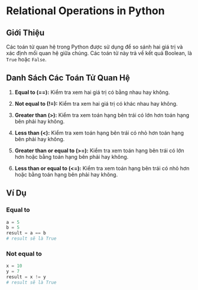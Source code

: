 # Relational Operations in Python

## Giới Thiệu

Các toán tử quan hệ trong Python được sử dụng để so sánh hai giá trị và xác định mối quan hệ giữa chúng. Các toán tử này trả về kết quả Boolean, là `True` hoặc `False`.

## Danh Sách Các Toán Tử Quan Hệ

1. **Equal to (==):** Kiểm tra xem hai giá trị có bằng nhau hay không.

2. **Not equal to (!=):** Kiểm tra xem hai giá trị có khác nhau hay không.

3. **Greater than (>):** Kiểm tra xem toán hạng bên trái có lớn hơn toán hạng bên phải hay không.

4. **Less than (<):** Kiểm tra xem toán hạng bên trái có nhỏ hơn toán hạng bên phải hay không.

5. **Greater than or equal to (>=):** Kiểm tra xem toán hạng bên trái có lớn hơn hoặc bằng toán hạng bên phải hay không.

6. **Less than or equal to (<=):** Kiểm tra xem toán hạng bên trái có nhỏ hơn hoặc bằng toán hạng bên phải hay không.

## Ví Dụ

### Equal to

```python
a = 5
b = 5
result = a == b
# result sẽ là True
```

### Not equal to

```python
x = 10
y = 7
result = x != y
# result sẽ là True
```